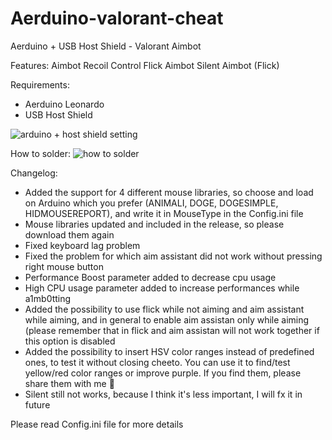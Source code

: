 # Aerduino-valorant-cheat
Aerduino + USB Host Shield - Valorant Aimbot

Features:
Aimbot
Recoil Control
Flick Aimbot
Silent Aimbot (Flick)

Requirements:
- Aerduino Leonardo
- USB Host Shield

![arduino + host shield setting](https://user-images.githubusercontent.com/116123222/203833649-514e7a91-5932-4609-a7dd-c89863462d33.jpg)



How to solder:
![how to solder](https://user-images.githubusercontent.com/116123222/203833675-c9460999-24a6-495d-a382-69f99962db20.png)



Changelog:
- Added the support for 4 different mouse libraries, so choose and load on Arduino which you prefer (ANIMALI, DOGE, DOGESIMPLE, HIDMOUSEREPORT), and write it in MouseType in the Config.ini file
- Mouse libraries updated and included in the release, so please download them again
- Fixed keyboard lag problem
- Fixed the problem for which aim assistant did not work without pressing right mouse button
- Performance Boost parameter added to decrease cpu usage
- High CPU usage parameter added to increase performances while a1mb0tting
- Added the possibility to use flick while not aiming and aim assistant while aiming, and in general to enable aim assistan only while aiming (please remember that in flick and aim assistan will not work together if this option is disabled
- Added the possibility to insert HSV color ranges instead of predefined ones, to test it without closing cheeto. You can use it to find/test yellow/red color ranges or improve purple. If you find them, please share them with me 🙂
- Silent still not works, because I think it's less important, I will fx it in future

Please read Config.ini file for more details
